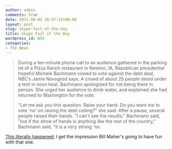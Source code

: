 ```yaml
---
author: admin
comments: true
date: 2011-08-02 16:47:12+00:00
layout: post
slug: skype-fail-of-the-day
title: Skype Fail of the Day
wordpress_id: 855
categories:
- The News
---
```


> During a ten-minute phone call to an audience gathered in the parking lot of a Pizza Ranch restaurant in Newton, IA, Republican presidential hopeful Michele Bachmann vowed to vote against the debt deal, NBC’s Jamie Novogrod says. A crowd of about 25 people stood under a tent in noon heat. Bachmann apologized for not being there in person. She urged her audience to drink water, and explained she had returned to Washington for the vote.
>
> "Let me ask you this question. Raise your hand. Do you want me to vote 'no' on raising the debt ceiling?" she said. After a pause, several people raised their hands. "I can't see the results," Bachmann said, "but if the show of hands is anything like the rest of the country," Bachmann said, "it is a very strong 'no.

[This literally happened](http://firstread.msnbc.msn.com/_news/2011/08/02/7229047-2012-romney-and-perry-frenemies); I get the impression Bill Maher's going to have fun with that one.
